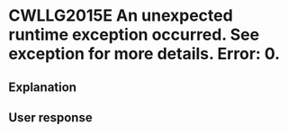 # CWLLG2015E An unexpected runtime exception occurred. See exception for more details.  Error: 0.

## Explanation

## User response
